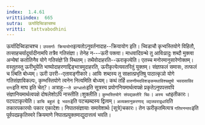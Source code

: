 ```yaml
---
index:  1.4.61
vrittiindex:  665
sutra:  ऊर्यादिच्विङाचश्च
vritti:  tattvabodhini 
---
```


ऊर्यादिच्विडाचश्च। `उपसर्गाः क्रियायोगो`इत्यतोऽनुवर्तनादाह--क्रियायोग इति। च्विडाचौ कृभ्वस्तियोगे विहितौ, तत्साहचर्यादूर्यादीनामपि तत्रैव गतिसंज्ञा। तेनेह न---ऊरी पक्त्वा। माधवादिग्रन्थे तु आविःप्रादुः शब्दौ मुक्त्वा अन्येषां कतोतिनैव योगे गतिसंज्ञे'ति स्थितम्। तथैवोदाहरति--ऊराकृत्येति। एतच्च मनोरमानुसारेणोक्तम्। वस्तुतस्तु ऊरीभूयेति भाष्योदाहरणाद्दिङ्भात्रमुदाहरति, ऊरीकृत्येत्यवतरितुं युक्तम्। संज्ञाफलं समासः, तत्फलं च ल्बिति बोध्यम्। ऊरी उररी--एतावङ्गीकारे। आविः शब्दस्य तु साक्षात्प्रभृतिषु पाठात्कृञो योगे गतिसंज्ञाविकल्पः, कृम्भस्तियोगे त्वनेन नित्यमिति बोध्यम्। कथं तर्हि `वारुणीमदविशङ्कमथाविश्चक्षुषो भवदसाविव रागः`इति माघ इति चेत्?। अत्राहुः--`ते प्राग्धातोः`इति सूत्रस्य प्रयोगनियमार्थत्वपक्षे प्रकृतेऽनुपपत्तवपि संज्ञानियमार्थत्वपक्षे दोषलेशोऽपि नास्तीति।शुक्लीति। `कुम्भस्तियोगे संपद्यकर्तरि च्विः`। `अस्य च्वौ`इतीकारः। पटपटाकृत्येति। `डाचि बहुलं द्वे भवतः`इति पटच्छब्दस्य द्वित्वम्। `अव्यक्तानुकरणाद् व्द्यजवराद्र्धादि`ति तकारपकारयोः पकार एकादेशः। निपातसंज्ञायाः समावेशार्थः [सूत्रे]चकारः। तेन ऊरीकृतमित्यत्र `गतिरनन्तरः`इति पूर्वपदप्रकृतिस्वरे क्रियमाणे निपातप्रयुक्तमाद्युदात्तत्वं भवति।


